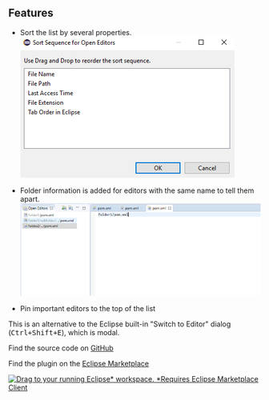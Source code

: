 ## Features
* Sort the list by several properties.
<br /><img src="web-assets/sort-sequence-dialog.png">

* Folder information is added for editors with the same name to tell them apart.
<br /><img src="web-assets/files-with-same-name-example.png">

* Pin important editors to the top of the list

This is an alternative to the Eclipse built-in "Switch to Editor" dialog (<kbd>Ctrl+Shift+E</kbd>), which is modal.

Find the source code on [GitHub](https://github.com/dbickley/OpenEditors)

Find the plugin on the [Eclipse Marketplace](https://marketplace.eclipse.org/content/open-editors)

[![Drag to your running Eclipse* workspace. *Requires Eclipse Marketplace Client](https://marketplace.eclipse.org/sites/all/themes/solstice/public/images/marketplace/btn-install.png)](http://marketplace.eclipse.org/marketplace-client-intro?mpc_install=4046826 "Drag to your running Eclipse workspace. (Requires Eclipse Marketplace Client)")
